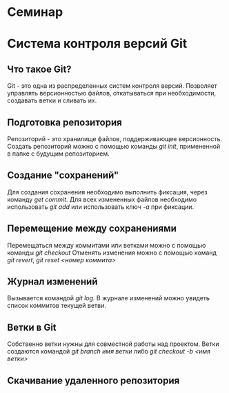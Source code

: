# Семинар

# Система контроля версий Git

## Что такое Git?
Git - это одна из распределенных систем контроля версий. Позволяет управлять версионностью файлов, откатываться при необходимости, создавать ветки и сливать их.
## Подготовка репозитория
Репозиторий - это хранилище файлов, поддерживающее версионность. Создать репозиторий можно с помощью команды *git init*, примененной в папке с будущим репозиторием.
## Создание "сохранений"
Для создания сохранения необходимо выполнить фиксация, через команду *get commit*. Для всех измененных файлов необходимо использовать *git add* или использовать ключ *-a* при фиксации.
## Перемещение между сохранениями
Перемещаться между коммитами или ветками можно с помощью команды *git checkout*
Отменять изменения можно с помощью команд *git revert*, *git reset <номер коммита>*
## Журнал изменений
Вызывается командой *git log*. В журнале изменений можно увидеть список коммитов текущей ветви.

## Ветки в Git
Собственно ветки нужны для совместной работы над проектом. Ветки создаются командой *git branch _имя ветки_* либо
*git checkout -b <имя ветки>*

## Скачивание удаленного репозитория
